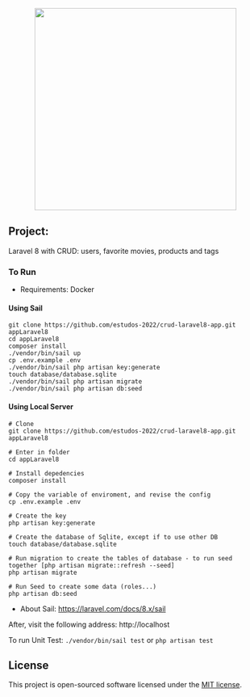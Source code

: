 <p align="center"><a href="https://laravel.com" target="_blank"><img src="https://raw.githubusercontent.com/laravel/art/master/logo-lockup/5%20SVG/2%20CMYK/1%20Full%20Color/laravel-logolockup-cmyk-red.svg" width="400"></a></p>


## Project: 

Laravel 8 with CRUD: users, favorite movies, products and tags

### To Run

* Requirements: Docker

#### Using Sail
````
git clone https://github.com/estudos-2022/crud-laravel8-app.git appLaravel8
cd appLaravel8
composer install
./vendor/bin/sail up
cp .env.example .env
./vendor/bin/sail php artisan key:generate
touch database/database.sqlite
./vendor/bin/sail php artisan migrate
./vendor/bin/sail php artisan db:seed
````

#### Using Local Server 
````
# Clone
git clone https://github.com/estudos-2022/crud-laravel8-app.git appLaravel8

# Enter in folder
cd appLaravel8

# Install depedencies
composer install

# Copy the variable of enviroment, and revise the config
cp .env.example .env

# Create the key
php artisan key:generate

# Create the database of Sqlite, except if to use other DB 
touch database/database.sqlite

# Run migration to create the tables of database - to run seed together [php artisan migrate::refresh --seed]
php artisan migrate

# Run Seed to create some data (roles...) 
php artisan db:seed
````


* About Sail: https://laravel.com/docs/8.x/sail

After, visit the following address: http://localhost

To run Unit Test: `./vendor/bin/sail test` or `php artisan test`

## License

This project is open-sourced software licensed under the [MIT license](https://opensource.org/licenses/MIT).
